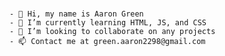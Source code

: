### 
    - 👋 Hi, my name is Aaron Green
    - 🌱 I’m currently learning HTML, JS, and CSS
    - 👯 I’m looking to collaborate on any projects
    - 📫 Contact me at green.aaron2298@gmail.com

<!--
**AaronGreen98/AaronGreen98** is a ✨ _special_ ✨ repository because its `README.md` (this file) appears on your GitHub profile.

Here are some ideas to get you started:

- 🔭 I’m currently working on ...
- 🌱 I’m currently learning ...
- 👯 I’m looking to collaborate on ...
- 🤔 I’m looking for help with ...
- 💬 Ask me about ...
- 📫 How to reach me: ...
- 😄 Pronouns: ...
- ⚡ Fun fact: ...
-->
